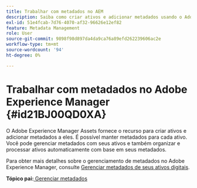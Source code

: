```yaml
---
title: Trabalhar com metadados no AEM
description: Saiba como criar ativos e adicionar metadados usando o Adobe Experience Manager Assets. Gerenciar metadados do AEM Guides.
exl-id: 51e4fcab-7d76-4070-af32-96626e12ef82
feature: Metadata Management
role: User
source-git-commit: 9898f98d897da4da9ca76a89efd262239606ac2e
workflow-type: tm+mt
source-wordcount: '94'
ht-degree: 0%

---
```


# Trabalhar com metadados no Adobe Experience Manager {#id21BJ00QD0XA}

O Adobe Experience Manager Assets fornece o recurso para criar ativos e adicionar metadados a eles. É possível manter metadados para cada ativo. Você pode gerenciar metadados com seus ativos e também organizar e processar ativos automaticamente com base em seus metadados.

Para obter mais detalhes sobre o gerenciamento de metadados no Adobe Experience Manager, consulte [Gerenciar metadados de seus ativos digitais](https://experienceleague.adobe.com/docs/experience-manager-65/assets/using/metadata.html?lang=pt-BR).

**Tópico pai:**&#x200B;[&#x200B; Gerenciar metadados](manage-metadata.md)
